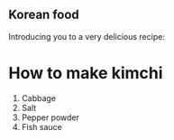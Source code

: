 ## Korean food
Introducing you to a very delicious recipe:
# How to make kimchi
1. Cabbage
2. Salt
3. Pepper powder
4. Fish sauce

